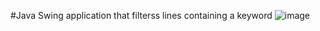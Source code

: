 #Java Swing application that filterss lines containing a keyword
![image](https://github.com/user-attachments/assets/b3040054-e72d-4116-8784-54cba7aed8c0)


